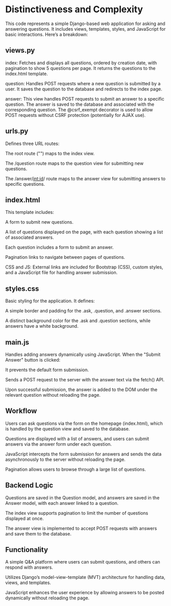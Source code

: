 # Distinctiveness and Complexity

This code represents a simple Django-based web application for asking and answering questions. It includes views, templates, styles, and JavaScript for basic interactions. Here’s a breakdown:

## views.py

index: Fetches and displays all questions, ordered by creation date, with pagination to show 5 questions per page. It returns the questions to the index.html template.

question: Handles POST requests where a new question is submitted by a user. It saves the question to the database and redirects to the index page.

answer: This view handles POST requests to submit an answer to a specific question. The answer is saved to the database and associated with the corresponding question. The @csrf_exempt decorator is used to allow POST requests without CSRF protection (potentially for AJAX use).

## urls.py

Defines three URL routes:

The root route ("") maps to the index view.

The /question route maps to the question view for submitting new questions.

The /answer/<int:id>/ route maps to the answer view for submitting answers to specific questions.

## index.html

This template includes:

A form to submit new questions.

A list of questions displayed on the page, with each question showing a list of associated answers.

Each question includes a form to submit an answer.

Pagination links to navigate between pages of questions.

CSS and JS: External links are included for Bootstrap (CSS), custom styles, and a JavaScript file for handling answer submission.

## styles.css

Basic styling for the application. It defines:

A simple border and padding for the .ask, .question, and .answer sections.

A distinct background color for the .ask and .question sections, while answers have a white background.

## main.js

Handles adding answers dynamically using JavaScript. When the "Submit Answer" button is clicked:

It prevents the default form submission.

Sends a POST request to the server with the answer text via the fetch() API.

Upon successful submission, the answer is added to the DOM under the relevant question without reloading the page.

## Workflow

Users can ask questions via the form on the homepage (index.html), which is handled by the question view and saved to the database.

Questions are displayed with a list of answers, and users can submit answers via the answer form under each question.

JavaScript intercepts the form submission for answers and sends the data asynchronously to the server without reloading the page.

Pagination allows users to browse through a large list of questions.

## Backend Logic

Questions are saved in the Question model, and answers are saved in the Answer model, with each answer linked to a question.

The index view supports pagination to limit the number of questions displayed at once.

The answer view is implemented to accept POST requests with answers and save them to the database.

## Functionality

A simple Q&A platform where users can submit questions, and others can respond with answers.

Utilizes Django’s model-view-template (MVT) architecture for handling data, views, and templates.

JavaScript enhances the user experience by allowing answers to be posted dynamically without reloading the page.
